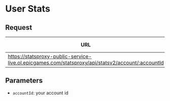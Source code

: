 # User Stats

## Request
| URL | Method | Auth Required |
| - | - | - |
| https://statsproxy-public-service-live.ol.epicgames.com/statsproxy/api/statsv2/account/:accountId | `GET` | Yes |

## Parameters
- `accountId`: your account id
